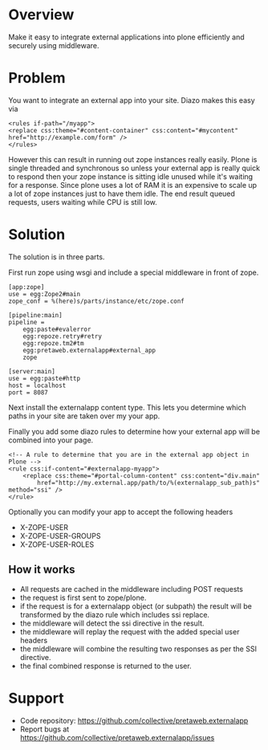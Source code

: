 # Overview

Make it easy to integrate external applications into plone efficiently and securely using middleware.

# Problem

You want to integrate an external app into your site. Diazo makes this easy via

```
<rules if-path="/myapp">
<replace css:theme="#content-container" css:content="#mycontent" href="http://example.com/form" />
</rules>
```

However this can result in running out zope instances really easily.
Plone is single threaded and synchronous so unless your external app is really
quick to respond then your zope instance is sitting idle unused while it's
waiting for a response. Since plone uses a lot of RAM it is an expensive to
scale up a lot of zope instances just to have them idle. The end result
queued requests, users waiting while CPU is still low.

# Solution

The solution is in three parts.

First run zope using wsgi and include a special middleware in front of zope.

```
[app:zope]
use = egg:Zope2#main
zope_conf = %(here)s/parts/instance/etc/zope.conf

[pipeline:main]
pipeline =
    egg:paste#evalerror
    egg:repoze.retry#retry
    egg:repoze.tm2#tm
    egg:pretaweb.externalapp#external_app
    zope

[server:main]
use = egg:paste#http
host = localhost
port = 8087
```

Next install the externalapp content type. This lets you determine which paths
in your site are taken over my your app.

Finally you add some diazo rules to determine how your external app will be
combined into your page.

```
<!-- A rule to determine that you are in the external app object in Plone -->
<rule css:if-content="#externalapp-myapp">
    <replace css:theme="#portal-column-content" css:content="div.main"
        href="http://my.external.app/path/to/%(externalapp_sub_path)s" method="ssi" />
</rule>
```


Optionally you can modify your app to accept the following headers

 - X-ZOPE-USER
 - X-ZOPE-USER-GROUPS
 - X-ZOPE-USER-ROLES

## How it works

- All requests are cached in the middleware including POST requests
- the request is first sent to zope/plone.
- if the request is for a externalapp object (or subpath) the result will
  be transformed by the diazo rule which includes ssi replace.
- the middleware will detect the ssi directive in the result.
- the middleware will replay the request with the added special user headers
- the middleware will combine the resulting two responses as per the SSI directive.
- the final combined response is returned to the user.

# Support

- Code repository:  https://github.com/collective/pretaweb.externalapp
- Report bugs at  https://github.com/collective/pretaweb.externalapp/issues

